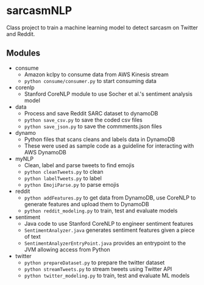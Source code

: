 # sarcasmNLP
Class project to train a machine learning model to detect sarcasm on Twitter and Reddit.

## Modules
* consume
	* Amazon kclpy to consume data from AWS Kinesis stream
	* `python consume/consumer.py` to start consuming data
* corenlp
	* Stanford CoreNLP module to use Socher et al.'s sentiment analysis model
* data
	* Process and save Reddit SARC dataset to dynamoDB
	* `python save_csv.py` to save the coded csv files
	* `python save_json.py` to save the commments.json files
* dynamo
	* Python files that scans cleans and labels data in DynamoDB
	* These were used as sample code as a guideline for interacting with AWS DynamoDB
* myNLP
	* Clean, label and parse tweets to find emojis
	* `python cleanTweets.py` to clean
	* `python labelTweets.py` to label
	* `python EmojiParse.py` to parse emojis
* reddit
	* `python addFeatures.py` to get data from DynamoDB, use CoreNLP to generate features and upload them to DynamoDB
	* `python reddit_modeling.py` to train, test and evaluate models
* sentiment
	* Java code to use Stanford CoreNLP to engineer sentiment features
	* `SentimentAnalyzer.java` generates sentiment features given a piece of text
	* `SentimentAnalyzerEntryPoint.java` provides an entrypoint to the JVM allowing access from Python
* twitter
	* `python prepareDataset.py` to prepare the twitter dataset
	* `python streamTweets.py` to stream tweets using Twitter API
	* `python twitter_modeling.py` to train, test and evaluate ML models


